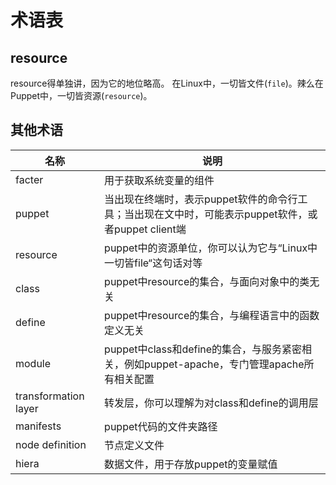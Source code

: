 # 术语表

## resource

resource得单独讲，因为它的地位略高。
在Linux中，一切皆文件(`file`)。辣么在Puppet中，一切皆资源(`resource`)。

## 其他术语

| 名称 | 说明 |
| -- | -- |
| facter | 用于获取系统变量的组件 |
| puppet | 当出现在终端时，表示puppet软件的命令行工具；当出现在文中时，可能表示puppet软件，或者puppet client端 |
| resource | puppet中的资源单位，你可以认为它与“Linux中一切皆file“这句话对等 |
| class | puppet中resource的集合，与面向对象中的类无关 |
| define | puppet中resource的集合，与编程语言中的函数定义无关  |
| module | puppet中class和define的集合，与服务紧密相关，例如puppet-apache，专门管理apache所有相关配置 |
| transformation layer | 转发层，你可以理解为对class和define的调用层 |
| manifests | puppet代码的文件夹路径 |
| node definition | 节点定义文件 |
| hiera   |  数据文件，用于存放puppet的变量赋值  |
